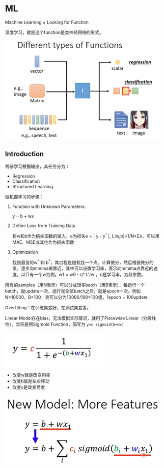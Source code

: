 # ML



Machine Learning ≈ Looking for Function

深度学习，就是这个function是类神经网络的形式。

![输入与输出](./figure/iooffunction.png)



## Introduction

机器学习根据输出，其任务分为：

- Regression
- Classification
- Structured Learning



做机器学习的步骤：

1. Function with Unknown Parameters. 

   y = b + wx

2. Define Loss from Training Data

   将w和b作为损失函数的输入，e为损失e = | y - y<sup>^</sup> |, L(w,b)=1/N*Σe，可以用MAE、MSE或其他作为损失函数

3. Optimization

   找到最佳的w<sup>\*</sup> 和 b<sup>\*</sup>，其过程是随机找一个点，计算微分，然后根据微分的值，逐步向minima值靠近，其中可以设置学习率，表示向minima点靠近的速度。以只有一个w为例，w1 = w0 - η* L'/w'，η是学习率，为超参数。

   

所有的samples（用N表示）可以分成很多batch（用B表示），每运行一个batch，就update一次，运行完全部batch之后，就是epoch一次。例如N=10000，B=100，则可以分为10000/100=100组，1epoch = 100update

Overfitting：在训练集变好，在测试集变差。



Linear Model存在bias，无法模拟实际情况，就用了Piecewise Linear（分段线性），实际是用Sigmoid Function，简写为 `y=c sigmoid(b+wx)`

![Sigmoid Function](./figure/fig001_sigmoid.png)

- 改变w就是改变斜率
- 改变b就是左右移动
- 改变c是改变高度

![New Model](./figure/fig002_newmodel.png)
